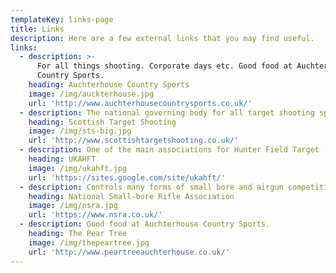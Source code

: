```yaml
---
templateKey: links-page
title: Links
description: Here are a few external links that you may find useful.
links:
  - description: >-
      For all things shooting. Corporate days etc. Good food at Auchterhouse
      Country Sports.
    heading: Auchterhouse Country Sports
    image: /img/auckterhouse.jpg
    url: 'http://www.auchterhousecountrysports.co.uk/'
  - description: The national governing body for all target shooting sports in Scotland.
    heading: Scottish Target Shooting
    image: /img/sts-big.jpg
    url: 'http://www.scottishtargetshooting.co.uk/'
  - description: One of the main associations for Hunter Field Target (HFT) shooting.
    heading: UKAHFT
    image: /img/ukahft.jpg
    url: 'https://sites.google.com/site/ukahft/'
  - description: Controls many forms of small bore and airgun competition
    heading: National Small-bore Rifle Association
    image: /img/nsra.jpg
    url: 'https://www.nsra.co.uk/'
  - description: Good food at Auchterhouse Country Sports.
    heading: The Pear Tree
    image: /img/thepeartree.jpg
    url: 'http://www.peartreeauchterhouse.co.uk/'
---
```


